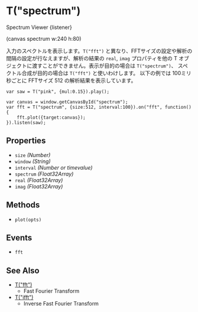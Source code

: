 T("spectrum")
=============
Spectrum Viewer {listener}

(canvas spectrum w:240 h:80)

入力のスペクトルを表示します。`T("fft")` と異なり、FFTサイズの設定や解析の間隔の設定が行なえますが、解析の結果の `real`, `imag` プロパティを他の T オブジェクトに渡すことができません。表示が目的の場合は `T("spectrum")`、 スペクトル合成が目的の場合は `T("fft")` と使いわけします。
以下の例では 100ミリ秒ごとに FFTサイズ 512 の解析結果を表示しています。

```timbre
var saw = T("pink", {mul:0.15}).play();

var canvas = window.getCanvasById("spectrum");
var fft = T("spectrum", {size:512, interval:100}).on("fft", function() {
    fft.plot({target:canvas});
}).listen(saw);
```

## Properties ##
- `size` _(Number)_
- `window` _(String)_
- `interval` _(Number or timevalue)_
- `spectrum` _(Float32Array)_
- `real` _(Float32Array)_
- `imag` _(Float32Array)_

## Methods ##
- `plot(opts)`

## Events ##
- `fft`

## See Also ##
- [T("fft")](/timbre.js/docs/ja/fft.html)
  - Fast Fourier Transform
- [T("ifft")](/timbre.js/docs/ja/ifft.html)
  - Inverse Fast Fourier Transform
